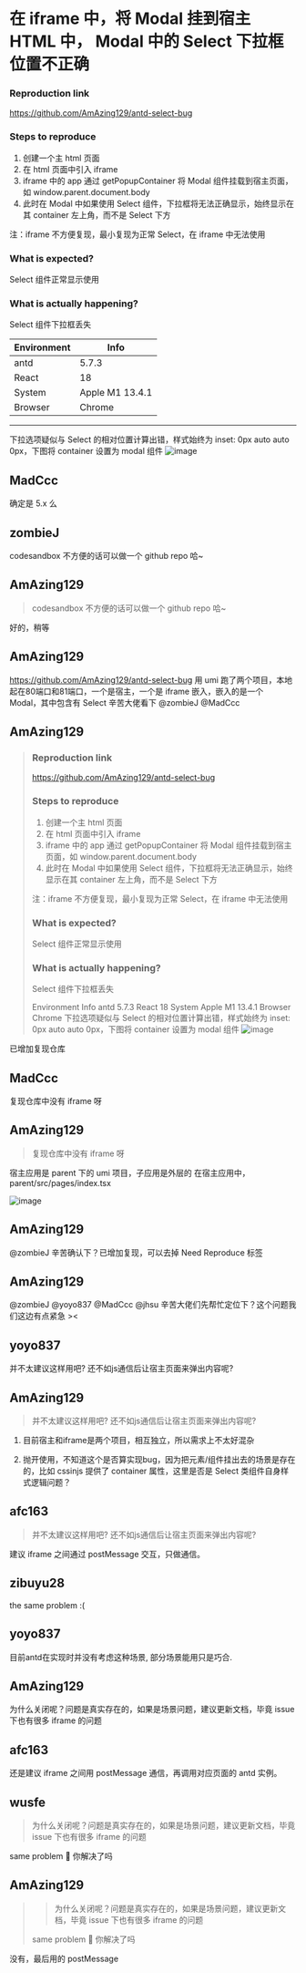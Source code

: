 # 在 iframe 中，将 Modal 挂到宿主 HTML 中， Modal 中的 Select 下拉框位置不正确

### Reproduction link

https://github.com/AmAzing129/antd-select-bug

### Steps to reproduce

1. 创建一个主 html 页面
2. 在 html 页面中引入 iframe
3. iframe 中的 app 通过 getPopupContainer 将 Modal 组件挂载到宿主页面，如 window.parent.document.body
4. 此时在 Modal 中如果使用 Select 组件，下拉框将无法正确显示，始终显示在其 container 左上角，而不是 Select 下方

注：iframe 不方便复现，最小复现为正常 Select，在 iframe 中无法使用

### What is expected?

Select 组件正常显示使用

### What is actually happening?

Select 组件下拉框丢失

| Environment | Info            |
| ----------- | --------------- |
| antd        | 5.7.3           |
| React       | 18              |
| System      | Apple M1 13.4.1 |
| Browser     | Chrome          |

---

下拉选项疑似与 Select 的相对位置计算出错，样式始终为 inset: 0px auto auto 0px，下图将 container 设置为 modal 组件
![image](https://github.com/ant-design/ant-design/assets/115673583/4b2cec0c-4c5d-4a59-b7a5-fa43c7001280)

<!-- generated by ant-design-issue-helper. DO NOT REMOVE -->

## MadCcc

确定是 5.x 么

## zombieJ

codesandbox 不方便的话可以做一个 github repo 哈~

## AmAzing129

> codesandbox 不方便的话可以做一个 github repo 哈~

好的，稍等

## AmAzing129

https://github.com/AmAzing129/antd-select-bug
用 umi 跑了两个项目，本地起在80端口和81端口，一个是宿主，一个是 iframe 嵌入，嵌入的是一个 Modal，其中包含有 Select
辛苦大佬看下
@zombieJ @MadCcc

## AmAzing129

> ### Reproduction link
>
> https://github.com/AmAzing129/antd-select-bug
>
> ### Steps to reproduce
>
> 1. 创建一个主 html 页面
> 2. 在 html 页面中引入 iframe
> 3. iframe 中的 app 通过 getPopupContainer 将 Modal 组件挂载到宿主页面，如 window.parent.document.body
> 4. 此时在 Modal 中如果使用 Select 组件，下拉框将无法正确显示，始终显示在其 container 左上角，而不是 Select 下方
>
> 注：iframe 不方便复现，最小复现为正常 Select，在 iframe 中无法使用
>
> ### What is expected?
>
> Select 组件正常显示使用
>
> ### What is actually happening?
>
> Select 组件下拉框丢失
>
> Environment Info
> antd 5.7.3
> React 18
> System Apple M1 13.4.1
> Browser Chrome
> 下拉选项疑似与 Select 的相对位置计算出错，样式始终为 inset: 0px auto auto 0px，下图将 container 设置为 modal 组件 ![image](https://user-images.githubusercontent.com/115673583/255825714-4b2cec0c-4c5d-4a59-b7a5-fa43c7001280.png)

已增加复现仓库

## MadCcc

复现仓库中没有 iframe 呀

## AmAzing129

> 复现仓库中没有 iframe 呀

宿主应用是 parent 下的 umi 项目，子应用是外层的
在宿主应用中，parent/src/pages/index.tsx

![image](https://github.com/ant-design/ant-design/assets/115673583/a84f5064-b443-4c45-a485-3663d4cb9624)

## AmAzing129

@zombieJ 辛苦确认下？已增加复现，可以去掉 Need Reproduce 标签

## AmAzing129

@zombieJ @yoyo837 @MadCcc @jhsu
辛苦大佬们先帮忙定位下？这个问题我们这边有点紧急 ><

## yoyo837

并不太建议这样用吧? 还不如js通信后让宿主页面来弹出内容呢?

## AmAzing129

> 并不太建议这样用吧? 还不如js通信后让宿主页面来弹出内容呢?

1. 目前宿主和iframe是两个项目，相互独立，所以需求上不太好混杂

2. 抛开使用，不知道这个是否算实现bug，因为把元素/组件挂出去的场景是存在的，比如 cssinjs 提供了 container 属性，这里是否是 Select 类组件自身样式逻辑问题？

## afc163

> 并不太建议这样用吧? 还不如js通信后让宿主页面来弹出内容呢?

建议 iframe 之间通过 postMessage 交互，只做通信。

## zibuyu28

the same problem :(

## yoyo837

目前antd在实现时并没有考虑这种场景, 部分场景能用只是巧合.

## AmAzing129

为什么关闭呢？问题是真实存在的，如果是场景问题，建议更新文档，毕竟 issue 下也有很多 iframe 的问题

## afc163

还是建议 iframe 之间用 postMessage 通信，再调用对应页面的 antd 实例。

## wusfe

> 为什么关闭呢？问题是真实存在的，如果是场景问题，建议更新文档，毕竟 issue 下也有很多 iframe 的问题

same problem 🤔
你解决了吗

## AmAzing129

> > 为什么关闭呢？问题是真实存在的，如果是场景问题，建议更新文档，毕竟 issue 下也有很多 iframe 的问题
>
> same problem 🤔 你解决了吗

没有，最后用的 postMessage
